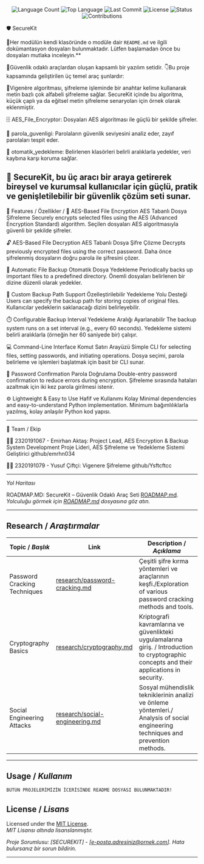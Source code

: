 <div align="center">
  <img src="https://img.shields.io/github/languages/count/emrhn034/SecureKit?style=flat-square&color=blueviolet" alt="Language Count">
  <img src="https://img.shields.io/github/languages/top/emrhn034/SecureKit?style=flat-square&color=1e90ff" alt="Top Language">
  <img src="https://img.shields.io/github/last-commit/emrhn034/SecureKit?style=flat-square&color=ff69b4" alt="Last Commit">
  <img src="https://img.shields.io/github/license/emrhn034/SecureKit?style=flat-square&color=yellow" alt="License">
  <img src="https://img.shields.io/badge/Status-Active-green?style=flat-square" alt="Status">
  <img src="https://img.shields.io/badge/Contributions-Welcome-brightgreen?style=flat-square" alt="Contributions"> 
</div>

🛡️ SecureKit

📢Her modülün kendi klasöründe o modüle dair `README.md` ve ilgili dokümantasyon dosyaları bulunmaktadır. Lütfen başlamadan önce bu dosyaları mutlaka inceleyin.**

🔐Güvenlik odaklı araçlardan oluşan kapsamlı bir yazılım setidir. 
👇Bu proje kapsamında geliştirilen üç temel araç şunlardır:

🔐Vigenère algoritması, şifreleme işleminde bir anahtar kelime kullanarak metin bazlı çok alfabeli şifreleme sağlar. SecureKit içinde bu algoritma, küçük çaplı ya da eğitsel metin şifreleme senaryoları için örnek olarak eklenmiştir.

🗄️ AES_File_Encryptor: Dosyaları AES algoritması ile güçlü bir şekilde şifreler.

🧪 parola_guvenligi: Parolaların güvenlik seviyesini analiz eder, zayıf parolaları tespit eder.

📂 otomatik_yedekleme: Belirlenen klasörleri belirli aralıklarla yedekler, veri kaybına karşı koruma sağlar.

🧰 SecureKit, bu üç aracı bir araya getirerek bireysel ve kurumsal kullanıcılar için güçlü, pratik ve genişletilebilir bir güvenlik çözüm seti sunar.
---

🚀 Features / Özellikler /
🔐 AES-Based File Encryption
AES Tabanlı Dosya Şifreleme
Securely encrypts selected files using the AES (Advanced Encryption Standard) algorithm.
Seçilen dosyaları AES algoritmasıyla güvenli bir şekilde şifreler.

🔓 AES-Based File Decryption
AES Tabanlı Dosya Şifre Çözme
Decrypts previously encrypted files using the correct password.
Daha önce şifrelenmiş dosyaların doğru parola ile şifresini çözer.

💾 Automatic File Backup
Otomatik Dosya Yedekleme
Periodically backs up important files to a predefined directory.
Önemli dosyaları belirlenen bir dizine düzenli olarak yedekler.

📁 Custom Backup Path Support
Özelleştirilebilir Yedekleme Yolu Desteği
Users can specify the backup path for storing copies of original files.
Kullanıcılar yedeklerin saklanacağı dizini belirleyebilir.

⏱️ Configurable Backup Interval
Yedekleme Aralığı Ayarlanabilir
The backup system runs on a set interval (e.g., every 60 seconds).
Yedekleme sistemi belirli aralıklarla (örneğin her 60 saniyede bir) çalışır.

💻 Command-Line Interface
Komut Satırı Arayüzü
Simple CLI for selecting files, setting passwords, and initiating operations.
Dosya seçimi, parola belirleme ve işlemleri başlatmak için basit bir CLI sunar.

🔁 Password Confirmation
Parola Doğrulama
Double-entry password confirmation to reduce errors during encryption.
Şifreleme sırasında hataları azaltmak için iki kez parola girilmesi istenir.

⚙️ Lightweight & Easy to Use
Hafif ve Kullanımı Kolay
Minimal dependencies and easy-to-understand Python implementation.
Minimum bağımlılıklarla yazılmış, kolay anlaşılır Python kod yapısı.

---

👥 Team / Ekip

🧑‍💻 2320191067 - Emirhan Aktaş: Project Lead, AES Encryption & Backup System Development
Proje Lideri, AES Şifreleme ve Yedekleme Sistemi Geliştirici
github/emrhn034

👨‍💻 2320191079 - Yusuf Çiftçi: 
Vigenere Şifreleme
github/Ysftcftcc

---

 *Yol Haritası*

ROADMAP.MD: SecureKit – Güvenlik Odaklı Araç Seti
[ROADMAP.md](ROADMAP.md).  
*Yolculuğu görmek için [ROADMAP.md](ROADMAP.md) dosyasına göz atın.*

---

## Research / *Araştırmalar*

| Topic / *Başlık*        | Link                                    | Description / *Açıklama*                        |
|-------------------------|-----------------------------------------|------------------------------------------------|
| Password Cracking Techniques      | [research/password-cracking.md](research/password-cracking.md) | Çeşitli şifre kırma yöntemleri ve araçlarının keşfi./Exploration of various password cracking methods and tools.  |
| Cryptography Basics  | [research/cryptography.md](research/cryptography.md) | Kriptografi kavramlarına ve güvenlikteki uygulamalarına giriş. / Introduction to cryptographic concepts and their applications in security. |
| Social Engineering Attacks       | [research/social-engineering.md](research/social-engineering.md)     |Sosyal mühendislik tekniklerinin analizi ve önleme yöntemleri./ Analysis of social engineering techniques and prevention methods.                  |

---
## Usage / *Kullanım*

```bash
BÜTÜN PROJELERİMİZİN İCERİSİNDE README DOSYASI BULUNMAKTADIR!
```


## License / *Lisans*

Licensed under the [MIT License](LICENSE.md).  
*MIT Lisansı altında lisanslanmıştır.*

*Proje Sorumlusu: [SECUREKIT] - [e-posta.adresiniz@ornek.com]. Hata bulursanız bir sorun bildirin.*

---
